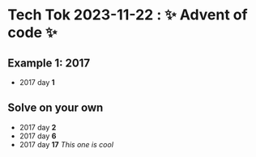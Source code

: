 # Tech Tok 2023-11-22 : ✨ Advent of code ✨

## Example 1: 2017

- 2017 day **1**

## Solve on your own

- 2017 day **2**
- 2017 day **6**
- 2017 day **17** *This one is cool*
